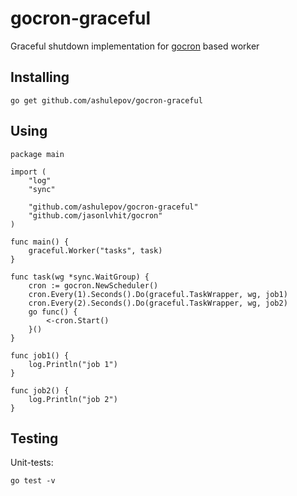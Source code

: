 # gocron-graceful
Graceful shutdown implementation for [gocron](https://github.com/jasonlvhit/gocron) based worker 

## Installing

```
go get github.com/ashulepov/gocron-graceful
```

## Using

```
package main

import (
	"log"
	"sync"

	"github.com/ashulepov/gocron-graceful"
	"github.com/jasonlvhit/gocron"
)

func main() {
	graceful.Worker("tasks", task)
}

func task(wg *sync.WaitGroup) {
	cron := gocron.NewScheduler()
	cron.Every(1).Seconds().Do(graceful.TaskWrapper, wg, job1)
	cron.Every(2).Seconds().Do(graceful.TaskWrapper, wg, job2)
	go func() {
		<-cron.Start()
	}()
}

func job1() {
	log.Println("job 1")
}

func job2() {
	log.Println("job 2")
}
```

## Testing
Unit-tests:


```
go test -v
```